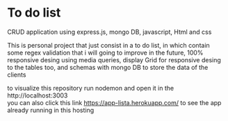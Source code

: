 <h1> To do list </h1>

<p> CRUD application using express.js, mongo DB, javascript, Html and css </p>

<p> This is personal project that just consist in a to do list, in which contain some regex validation that i will going to improve in the future, 100% responsive desing using media queries,
display Grid for responsive desing to the tables too, and schemas with mongo DB to store the data of the clients <br>

to visualize this repository run nodemon and open it in the http://localhost:3003 <br>
you can also click this link https://app-lista.herokuapp.com/ to see the app already running in this hosting</p>

